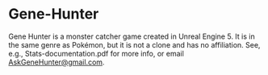 # Gene-Hunter
Gene Hunter is a monster catcher game created in Unreal Engine 5. It is in the same genre as Pokémon, but it is not a clone and has no affiliation. See, e.g., Stats-documentation.pdf for more info, or email AskGeneHunter@gmail.com.
